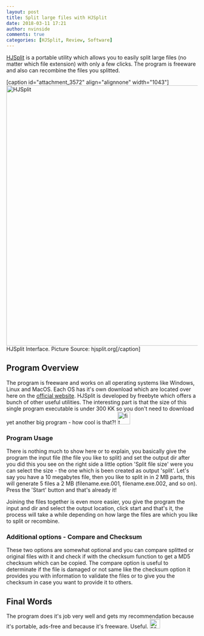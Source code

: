 ```yaml
---
layout: post
title: Split large files with HJSplit
date: 2018-03-11 17:21
author: nvinside
comments: true
categories: [HJSplit, Review, Software]
---
```

<a href="http://www.hjsplit.org/" target="_blank" rel="noopener">HJSplit</a> is a portable utility which allows you to easily split large files (no matter which file extension) with only a few clicks. The program is freeware and also can recombine the files you splitted.

[caption id="attachment_3572" align="alignnone" width="1043"]<img class="alignnone size-full wp-image-3572" src="https://chefkochblog.files.wordpress.com/2018/03/hjsplit.png" alt="HJSplit" width="1043" height="685" /> HJSplit Interface. Picture Source: hjsplit.org[/caption]

<!--more-->

<h2>Program Overview</h2>

The program is freeware and works on all operating systems like Windows, Linux and MacOS. Each OS has it's own download which are located over here on the <a href="http://www.hjsplit.org/" target="_blank" rel="noopener">official website</a>. HJSplit is developed by freebyte which offers a bunch of other useful utilities. The interesting part is that the size of this single program executable is under 300 KK so you don't need to download yet another big program - how cool is that?! <img class="alignnone size-full wp-image-3565" src="https://chefkochblog.files.wordpress.com/2018/03/fit.gif" alt="fit" width="33" height="33" />

<h3>Program Usage</h3>

There is nothing much to show here or to explain, you basically give the program the input file (the file you like to split) and set the output dir after you did this you see on the right side a little option 'Split file size' were you can select the size - the one which is been created as output 'split'. Let's say you have a 10 megabytes file, then you like to split in in 2 MB parts, this will generate 5 files a 2 MB (filename.exe.001, filename.exe.002, and so on). Press the 'Start' button and that's already it!

Joining the files together is even more easier, you give the program the input and dir and select the output location, click start and that's it, the process will take a while depending on how large the files are which you like to split or recombine.

<h3>Additional options - Compare and Checksum</h3>

These two options are somewhat optional and you can compare splitted or original files with it and check if with the checksum function to get a MD5 checksum which can be copied. The compare option is useful to determinate if the file is damaged or not same like the checksum option it provides you with information to validate the files or to give you the checksum in case you want to provide it to others.

<h2>Final Words</h2>

The program does it's job very well and gets my recommendation because it's portable, ads-free and because it's freeware. Useful. <img class="alignnone size-full wp-image-3318" src="https://chefkochblog.files.wordpress.com/2018/03/f3h9xqz.gif" alt="F3h9xqz" width="27" height="24" />

&nbsp;
